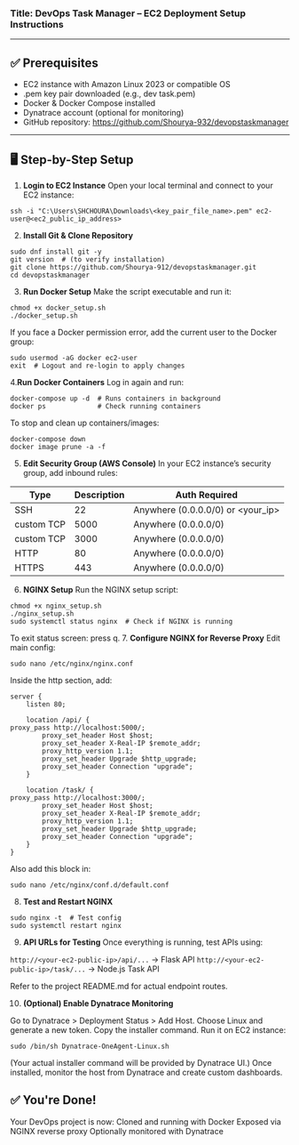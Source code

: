 ### Title: DevOps Task Manager – EC2 Deployment Setup Instructions

---
## ✅ Prerequisites
  - EC2 instance with Amazon Linux 2023 or compatible OS
  - .pem key pair downloaded (e.g., dev task.pem)
  - Docker & Docker Compose installed
  - Dynatrace account (optional for monitoring)
  - GitHub repository: https://github.com/Shourya-932/devopstaskmanager
    
---

## 🖥️ Step-by-Step Setup

1. **Login to EC2 Instance**
Open your local terminal and connect to your EC2 instance:
```
ssh -i "C:\Users\SHCHOURA\Downloads\<key_pair_file_name>.pem" ec2-user@<ec2_public_ip_address>
```

2. **Install Git & Clone Repository**
```
sudo dnf install git -y
git version  # (to verify installation)
git clone https://github.com/Shourya-912/devopstaskmanager.git
cd devopstaskmanager
```

3. **Run Docker Setup**
Make the script executable and run it:
```
chmod +x docker_setup.sh
./docker_setup.sh
```
If you face a Docker permission error, add the current user to the Docker group:
```
sudo usermod -aG docker ec2-user
exit  # Logout and re-login to apply changes
```
4.**Run Docker Containers**
Log in again and run:
```
docker-compose up -d  # Runs containers in background
docker ps             # Check running containers
```

To stop and clean up containers/images:
```
docker-compose down
docker image prune -a -f
```
5. **Edit Security Group (AWS Console)**
In your EC2 instance’s security group, add inbound rules:

| Type      | Description           | Auth Required |
|----------------|-------------|---------------------------------------------|
|SSH    | 22| Anywhere (0.0.0.0/0) or <your_ip>|
|custom TCP | 5000| Anywhere (0.0.0.0/0)|
|custom TCP | 3000| Anywhere (0.0.0.0/0)|
| HTTP | 80| Anywhere (0.0.0.0/0) |
| HTTPS | 443 |Anywhere (0.0.0.0/0)|


6. **NGINX Setup**
Run the NGINX setup script:
```
chmod +x nginx_setup.sh
./nginx_setup.sh
sudo systemctl status nginx  # Check if NGINX is running
```

To exit status screen: press q.
7. **Configure NGINX for Reverse Proxy**
Edit main config:
```
sudo nano /etc/nginx/nginx.conf
```

Inside the http section, add:
```
server {
    listen 80;
 
    location /api/ {
proxy_pass http://localhost:5000/;
        proxy_set_header Host $host;
        proxy_set_header X-Real-IP $remote_addr;
        proxy_http_version 1.1;
        proxy_set_header Upgrade $http_upgrade;
        proxy_set_header Connection "upgrade";
    }
 
    location /task/ {
proxy_pass http://localhost:3000/;
        proxy_set_header Host $host;
        proxy_set_header X-Real-IP $remote_addr;
        proxy_http_version 1.1;
        proxy_set_header Upgrade $http_upgrade;
        proxy_set_header Connection "upgrade";
    }
}
```

Also add this block in:
```
sudo nano /etc/nginx/conf.d/default.conf
```

8. **Test and Restart NGINX**
```   
sudo nginx -t  # Test config
sudo systemctl restart nginx
```

9. **API URLs for Testing**
Once everything is running, test APIs using:

`http://<your-ec2-public-ip>/api/...` → Flask API
`http://<your-ec2-public-ip>/task/...` → Node.js Task API

Refer to the project README.md for actual endpoint routes.

10. **(Optional) Enable Dynatrace Monitoring**
    
Go to Dynatrace > Deployment Status > Add Host.
Choose Linux and generate a new token.
Copy the installer command.
Run it on EC2 instance:
```
sudo /bin/sh Dynatrace-OneAgent-Linux.sh
```
(Your actual installer command will be provided by Dynatrace UI.)
Once installed, monitor the host from Dynatrace and create custom dashboards.

## ✅ You're Done!
Your DevOps project is now:
Cloned and running with Docker
Exposed via NGINX reverse proxy
Optionally monitored with Dynatrace
